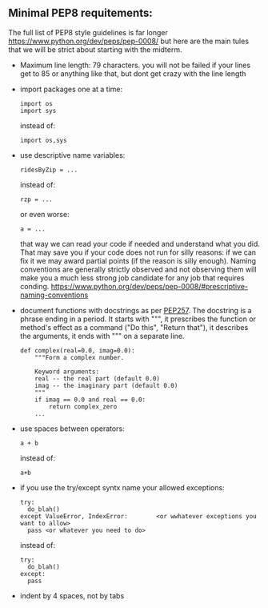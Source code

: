## Minimal PEP8 requitements:
The full list of PEP8 style guidelines is far longer https://www.python.org/dev/peps/pep-0008/ but here are the main tules that we will be strict about starting with the midterm.

- Maximum line length: 79 characters. you will not be failed if your lines get to 85 or anything like that, but dont get crazy with the line length

- import packages one at a time:
  ```
  import os
  import sys
  ```
  instead of:

  ```
  import os,sys
  ```
- use descriptive name variables:
  ```
  ridesByZip = ...
  ```
  instead of:
  ```
  rzp = ...
  ```
  or even worse:
  ```
  a = ...
  ```
  that way we can read your code if needed and understand what you did. That may save 
  you if your code does not run for silly reasons: if we can fix it we may award partial 
  points (if the reason is silly enough). 
  Naming conventions are generally strictly observed and not observing them will make you a much less strong job candidate for any job that requires conding. https://www.python.org/dev/peps/pep-0008/#prescriptive-naming-conventions
  
- document functions with docstrings as per [PEP257](https://www.python.org/dev/peps/pep-0257/). The docstring is a phrase ending in a period. It starts with """, it prescribes the function or method's effect as a command ("Do this", "Return that"), it describes the arguments, it ends with """ on a separate line.
	```
	def complex(real=0.0, imag=0.0):
    	"""Form a complex number.   

    	Keyword arguments:
    	real -- the real part (default 0.0)
    	imag -- the imaginary part (default 0.0)
    	"""
    	if imag == 0.0 and real == 0.0:
        	return complex_zero
    	...
	```
- use spaces between operators:   
	```
  	a + b
	```
  instead of:
	```
	a+b
  	```
  	
- if you use the try/except syntx name your allowed exceptions:

  ```
  try: 
 	do_blah()
  except ValueError, IndexError:        <or wwhatever exceptions you want to allow>
	pass <or whatever you need to do>
  ```
  instead of: 
  ```
  try: 
    do_blah()
  except:
    pass
  ```
- indent by 4 spaces, not by tabs
